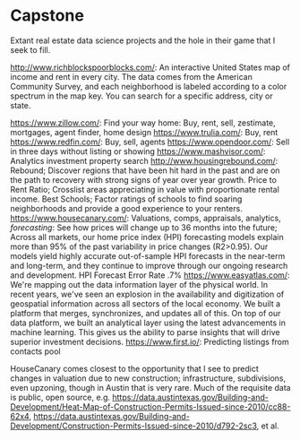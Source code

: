 # Capstone
Extant real estate data science projects and the hole in their game that I seek to fill.

http://www.richblockspoorblocks.com/: An interactive United States map of income and rent in every city. The data comes from the American Community Survey, and each neighborhood is labeled according to a color spectrum in the map key. You can search for a specific address, city or state.

https://www.zillow.com/: Find your way home: Buy, rent, sell, zestimate, mortgages, agent finder, home design
https://www.trulia.com/: Buy, rent
https://www.redfin.com/: Buy, sell, agents
https://www.opendoor.com/: Sell in three days without listing or showing
https://www.mashvisor.com/: Analytics investment property search
http://www.housingrebound.com/: Rebound; Discover regions that have been hit hard in the past and are on the path to recovery with strong signs of year over year growth. Price to Rent Ratio; Crosslist areas appreciating in value with proportionate rental income. Best Schools; Factor ratings of schools to find soaring neighborhoods and provide a good experience to your renters.
https://www.housecanary.com/: Valuations, comps, appraisals, analytics, *forecasting*: See how prices will change up to 36 months into the future; Across all markets, our home price index (HPI) forecasting models explain more than 95% of the past variability in price changes (R2>0.95). Our models yield highly accurate out-of-sample HPI forecasts in the near-term and long-term, and they continue to improve through our ongoing research and development. HPI Forecast Error Rate .7% 
https://www.easyatlas.com/: We're mapping out the data information layer of the physical world. In recent years, we've seen an explosion in the availability and digitization of geospatial information across all sectors of the local economy. We built a platform that merges, synchronizes, and updates all of this. On top of our data platform, we built an analytical layer using the latest advancements in machine learning. This gives us the ability to parse insights that will drive superior investment decisions.
https://www.first.io/: Predicting listings from contacts pool


HouseCanary comes closest to the opportunity that I see to predict changes in valuation due to new construction; infrastructure, subdivisions, even upzoning, though in Austin that is very rare. Much of the requisite data is public, open source, e.g. https://data.austintexas.gov/Building-and-Development/Heat-Map-of-Construction-Permits-Issued-since-2010/cc88-62x4, https://data.austintexas.gov/Building-and-Development/Construction-Permits-Issued-since-2010/d792-2sc3, et al. 
